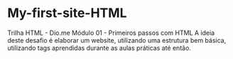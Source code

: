 # My-first-site-HTML
Trilha HTML - Dio.me Módulo 01 - Primeiros passos com HTML A ideia deste desafio é elaborar um website, utilizando uma estrutura bem básica, utilizando tags aprendidas durante as aulas práticas até então.  

